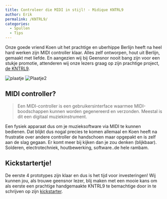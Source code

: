 ```yaml
---
title: Controleer die MIDI in stijl! - Midique KNTRL9 
author: Erik
permalink: /KNTRL9/
categories:
  - Spullen
  - Tips
---
```

Onze goede vriend Koen uit het prachtige en uberhippe Berlijn heeft na heel hard werken zijn MIDI controller klaar. Alles zelf ontworpen, hout uit Berlijn, gemaakt met liefde. En aangezien wij bij Geensnor nooit bang zijn voor een stukje promotie, attenderen wij onze lezers graag op zijn prachtige project, [de KNTRL9](http://midique.com/).

![plaatje](https://midique.com/wp-content/uploads/2020/07/20200716_01-1024x768.jpeg)
![Plaatje2](https://midique.com/wp-content/uploads/2020/10/Translucent-bg-small.jpg)

## MIDI controller?
> Een MIDI-controller is een gebruikersinterface waarmee MIDI-boodschappen kunnen worden gegenereerd en verzonden. Meestal is dit een digitaal muziekinstrument.

Een fysiek apparaat dus om je muzieksoftware via MIDI te kunnen bedienen. Dat blijkt dus nogal precies te komen allemaal en Koen heeft na frustratie over andere controller de handschoen maar opgepakt en is zelf aan de slag gegaan. Er komt meer bij kijken dan je zou denken (blijkbaar). Solderen, electrotechniek, houtbewerking, software..de hele rambam.

## Kickstartertje!
De eerste 4 prototypes zijn klaar en dus is het tijd voor investeringen! Wij kunnen jou, als trouwe geensnor lezer, blij maken met een mooie kans om als eerste een prachtige handgemaakte KNTRL9 te bemachtige door in te schrijven op zijn [kickstarter](https://www.kickstarter.com/projects/midique/the-midique-kntrl9-a-boutique-midi-controller).
